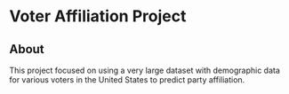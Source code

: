 # Voter Affiliation Project

## About

This project focused on using a very large dataset with demographic data for various voters in 
the United States to predict party affiliation.
